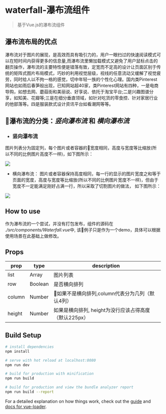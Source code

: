 # waterfall-瀑布流组件

> 基于Vue.js的瀑布流组件

## 瀑布流布局的优点
瀑布流对于图片的展现，是高效而具有吸引力的，用户一眼扫过的快速阅读模式可以在短时间内获得更多的信息量,而瀑布流里懒加载模式又避免了用户鼠标点击的翻页操作，瀑布流的主要特性便是错落有致，定宽而不定高的设计让页面区别于传统的矩阵式图片布局模式，巧妙的利用视觉层级，视线的任意流动又缓解了视觉疲劳，同时给人以不拘一格的感觉，切中年轻一族的个性化心理。国内类Pinterest网站也如雨后春笋般出现，已知网站超40家，类Pinterest网站有四种，一是电商导购，如想去网、蘑菇街和美丽说、好享说、依托于淘宝平台;二是兴趣图谱分享，如知美、花瓣等;三是在细分垂直领域，如针对吃货的零食控、针对家居行业的他部落等。四是服装款式设计资讯平台如看潮网等等。

## 瀑布流的分类：*竖向瀑布流* 和 *横向瀑布流*
* ### 竖向瀑布流
图片列表分为固定列，每个图片或者容器的宽度相同，高度与宽度等比缩放(所以不同的比例图片高度不一样)，如下图所示：

<img src="http://upload-images.jianshu.io/upload_images/3778813-bf24085a98babefc.png">

* 横向瀑布流：
图片或者容器保持高度相同，每一行的显示的图片宽度之和等于页面的宽度，高度与宽度等比缩放(所以不同的比例图片宽度不一样)，但由于宽度不一定能满足刚好占满一行，所以采取了切割图片的做法， 如下图所示：

<img src="http://upload-images.jianshu.io/upload_images/3778813-a817aefc27d38959.png">

## How to use
作为瀑布流的一个尝试，并没有打包发布，组件的源码在 *./src/components/Waterfall.vue*中, 该例子只是作为一个demo，具体可以根据使用场景在此基础上做修改。



## Props
prop|type|description
---|---|---
list|Array|图片列表
row|Boolean|是否横向排列
column|Number|如果不是横向排列,column代表分为几列（默认4列）
height|Number|如果是横向排列, height为没行应该占得高度（默认225px）


## Build Setup

``` bash
# install dependencies
npm install

# serve with hot reload at localhost:8080
npm run dev

# build for production with minification
npm run build

# build for production and view the bundle analyzer report
npm run build --report
```

For a detailed explanation on how things work, check out the [guide](http://vuejs-templates.github.io/webpack/) and [docs for vue-loader](http://vuejs.github.io/vue-loader).

